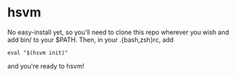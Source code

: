 hsvm
====

No easy-install yet, so you'll need to clone this repo wherever you wish and add bin/ to your $PATH. Then, in your .{bash,zsh}rc, add

    eval "$(hsvm init)"

and you're ready to hsvm!
